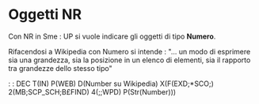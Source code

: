 # Oggetti NR
Con NR in Sme : UP si vuole indicare gli oggetti di tipo **Numero**.

Rifacendosi a Wikipedia con Numero si intende :  "... un modo di esprimere sia una grandezza, sia la posizione in un elenco di elementi, sia il rapporto tra grandezze dello stesso tipo"

 :  : DEC T(IN) P(WEB) D(Number su Wikipedia) X(F(EXD;\*SCO;) 2(MB;SCP_SCH;B£FIND) 4(;;WPD) P(Str(Number)))
